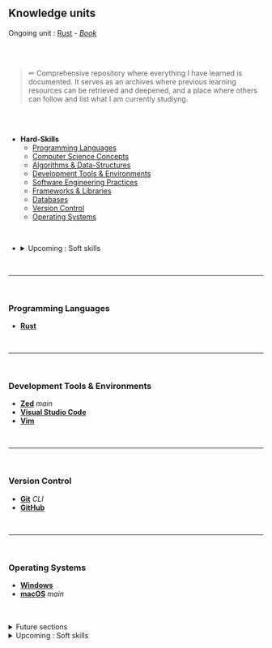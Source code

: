 ## Knowledge units
Ongoing unit : [Rust](https://www.rust-lang.org/) - [*Book*](https://doc.rust-lang.org/book/)

<br>
<br>

> ✏ Comprehensive repository where everything I have learned is documented. It serves as an archives where previous learning resources can be retrieved and deepened, and a place where others can follow and list what I am currently studiyng.

<br>
<br>

- **Hard-Skills**
    - [Programming Languages](#programming-languages)
    - [Computer Science Concepts](#computer-science-concepts)
    - [Algorithms & Data-Structures](#algorithms-and-data-structures)
    - [Development Tools & Environments](#development-tools--environments)
    - [Software Engineering Practices](#software-engineering-practices)
    - [Frameworks & Libraries](#frameworks--libraries)
    - [Databases](#databases)
    - [Version Control](#version-control)
    - [Operating Systems](#operating-systems)

<br>

- <details>
    <summary>Upcoming : Soft skills</summary>

    - **Soft-Skills**
      - [Project Management](#project-management)
      - [Collaboration & Teamwork](#collaboration--teamwork)
      - [Communication](#communication)
      - [Problem-Solving & Creativity](#problem-solving--creativity)
      - [Vulgarization & Teaching](#vulgarization--teaching)

    </details>

<br>

---

<br>

### Programming Languages

- [**Rust**](https://github.com/ovrcomr/knowledge_units/blob/rust/programming_languages/rust/rust.md/)

<br>

---

<br>

### Development Tools & Environments

- [**Zed**](https://zed.dev/) *main*
- [**Visual Studio Code**](https://code.visualstudio.com/)
- [**Vim**](https://youtu.be/RZ4p-saaQkc?si=1t7leiWxk5e1aShx)

<br>

---

<br>

### Version Control

- [**Git**](https://git-scm.com/) *CLI*
- [**GitHub**](https://github.com/)

<br>

---

<br>

### Operating Systems

- [**Windows**](https://www.microsoft.com/fr-fr/windows/)
- [**macOS**](https://www.apple.com/fr/macos/macos-sequoia/) *main*

<br>
<br>

<details>
    <summary>Future sections</summary>

  <br>

  ### Computer Science Concepts

  -

  <br>

  ---

  <br>

  ### Algorithms & Data Structures

  -

  <br>

  ---

  <br>

  ### Software Engineering Practices

  -

  <br>

  ---

  <br>

  ### Frameworks & Libraries

  -

  <br>

  ---

  <br>

  ### Databases

  -

  <br>

  ---

</details>

<!-- <br> -->

<details>
  <summary>Upcoming : Soft skills</summary>

  ### Project Management
Key skills for planning, organizing, and executing projects efficiently.

- **Agile & Scrum**
- **Time Management**
- **Task Prioritization**
- **Risk Management**

<br>

---

<br>

### Collaboration & Teamwork
Skills that help me work well with others in a team setting, ensuring productivity and success.

- **Team Coordination**
- **Cross-functional Teamwork**
- **Conflict Resolution**
- **Mentoring & Support**

<br>

---

<br>

### Communication
Effective communication with teams, stakeholders, and other collaborators to ensure clarity and mutual understanding.

- **Clear Documentation**
- **Presentations & Reporting**
- **Written & Verbal Communication**
- **Active Listening**

<br>

---

<br>

### Problem-Solving & Creativity
Skills for analyzing problems and creating innovative solutions, often under pressure.

- **Root Cause Analysis**
- **Creative Problem-Solving**
- **Solution-Oriented Thinking**
- **Critical Thinking**

<br>

---

<br>

### Vulgarization & Teaching
Skills related to simplifying complex ideas and teaching others, which is vital for collaboration and knowledge sharing.

- **Technical Explaining**
- **Writing Tutorials**
- **Creating Learning Resources**
- **Peer-to-Peer Training**

</details>
